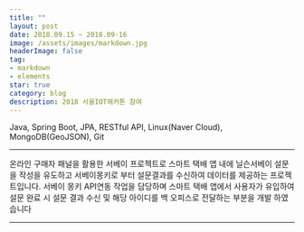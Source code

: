 ```yaml
---
title: ""
layout: post
date: 2018.09.15 ~ 2018.09-16
image: /assets/images/markdown.jpg
headerImage: false
tag:
- markdown
- elements
star: true
category: blog
description: 2018 서울IOT해커톤 참여
---
```


Java, Spring Boot, JPA, RESTful API, Linux(Naver Cloud), MongoDB(GeoJSON), Git

---


온라인 구매자 패널을 활용한 서베이 프로젝트로 스마트 택배 앱 내에 닐슨서베이 설문을 작성을 유도하고 서베이몽키로 부터 설문결과를 수신하여 데이터를 제공하는 프로젝트입니다.
서베이 몽키 API연동 작업을 담당하며 스마트 택배 앱에서 사용자가 유입하여 설문 완료 시 설문 결과 수신 및 해당 아이디를 백 오피스로 전달하는 부분을 개발 하였습니다

---
